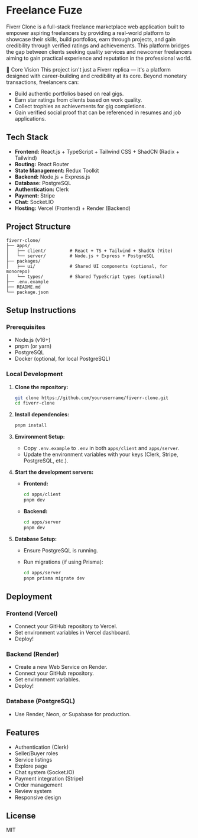 # Freelance Fuze

Fiverr Clone is a full-stack freelance marketplace web application built to empower aspiring freelancers by providing a real-world platform to showcase their skills, build portfolios, earn through projects, and gain credibility through verified ratings and achievements. This platform bridges the gap between clients seeking quality services and newcomer freelancers aiming to gain practical experience and reputation in the professional world.

🧠 Core Vision
This project isn't just a Fiverr replica — it's a platform designed with career-building and credibility at its core. Beyond monetary transactions, freelancers can:

- Build authentic portfolios based on real gigs.
- Earn star ratings from clients based on work quality.
- Collect trophies as achievements for gig completions.
- Gain verified social proof that can be referenced in resumes and job applications.

## Tech Stack

- **Frontend:** React.js + TypeScript + Tailwind CSS + ShadCN (Radix + Tailwind)
- **Routing:** React Router
- **State Management:** Redux Toolkit
- **Backend:** Node.js + Express.js
- **Database:** PostgreSQL
- **Authentication:** Clerk
- **Payment:** Stripe
- **Chat:** Socket.IO
- **Hosting:** Vercel (Frontend) + Render (Backend)

## Project Structure

```
fiverr-clone/
├── apps/
│   ├── client/         # React + TS + Tailwind + ShadCN (Vite)
│   └── server/         # Node.js + Express + PostgreSQL
├── packages/
│   ├── ui/             # Shared UI components (optional, for monorepo)
│   └── types/          # Shared TypeScript types (optional)
├── .env.example
├── README.md
└── package.json
```

## Setup Instructions

### Prerequisites

- Node.js (v16+)
- pnpm (or yarn)
- PostgreSQL
- Docker (optional, for local PostgreSQL)

### Local Development

1. **Clone the repository:**

   ```bash
   git clone https://github.com/yourusername/fiverr-clone.git
   cd fiverr-clone
   ```

2. **Install dependencies:**

   ```bash
   pnpm install
   ```

3. **Environment Setup:**

   - Copy `.env.example` to `.env` in both `apps/client` and `apps/server`.
   - Update the environment variables with your keys (Clerk, Stripe, PostgreSQL, etc.).

4. **Start the development servers:**

   - **Frontend:**

     ```bash
     cd apps/client
     pnpm dev
     ```

   - **Backend:**

     ```bash
     cd apps/server
     pnpm dev
     ```

5. **Database Setup:**

   - Ensure PostgreSQL is running.
   - Run migrations (if using Prisma):

     ```bash
     cd apps/server
     pnpm prisma migrate dev
     ```

## Deployment

### Frontend (Vercel)

- Connect your GitHub repository to Vercel.
- Set environment variables in Vercel dashboard.
- Deploy!

### Backend (Render)

- Create a new Web Service on Render.
- Connect your GitHub repository.
- Set environment variables.
- Deploy!

### Database (PostgreSQL)

- Use Render, Neon, or Supabase for production.

## Features

- Authentication (Clerk)
- Seller/Buyer roles
- Service listings
- Explore page
- Chat system (Socket.IO)
- Payment integration (Stripe)
- Order management
- Review system
- Responsive design

## License

MIT 
